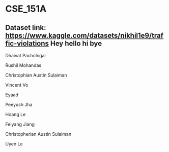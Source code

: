 # CSE_151A

## Dataset link: https://www.kaggle.com/datasets/nikhil1e9/traffic-violations Hey hello hi bye

Dhaivat Pachchigar

Rushil Mohandas

Christophian Austin Sulaiman


Vincent Vo

Eyaad

Peeyush Jha

Hoang Le

Feiyang Jiang


Christopherian Austin Sulaiman


Uyen Le

